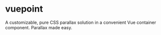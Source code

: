 # vuepoint
A customizable, pure CSS parallax solution in a convenient Vue container component. Parallax made easy.
